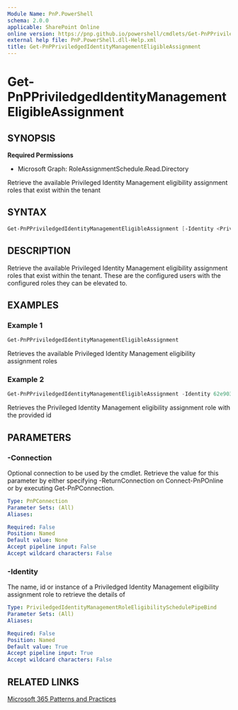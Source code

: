 ```yaml
---
Module Name: PnP.PowerShell
schema: 2.0.0
applicable: SharePoint Online
online version: https://pnp.github.io/powershell/cmdlets/Get-PnPPriviledgedIdentityManagementEligibleAssignment.html
external help file: PnP.PowerShell.dll-Help.xml
title: Get-PnPPriviledgedIdentityManagementEligibleAssignment
---
```

  
# Get-PnPPriviledgedIdentityManagementEligibleAssignment

## SYNOPSIS

**Required Permissions**

* Microsoft Graph: RoleAssignmentSchedule.Read.Directory

Retrieve the available Privileged Identity Management eligibility assignment roles that exist within the tenant

## SYNTAX

```powershell
Get-PnPPriviledgedIdentityManagementEligibleAssignment [-Identity <PriviledgedIdentityManagementRoleEligibilitySchedulePipeBind>] [-Connection <PnPConnection>] 
```

## DESCRIPTION
Retrieve the available Privileged Identity Management eligibility assignment roles that exist within the tenant. These are the configured users with the configured roles they can be elevated to.

## EXAMPLES

### Example 1
```powershell
Get-PnPPriviledgedIdentityManagementEligibleAssignment
```

Retrieves the available Privileged Identity Management eligibility assignment roles 

### Example 2
```powershell
Get-PnPPriviledgedIdentityManagementEligibleAssignment -Identity 62e90394-69f5-4237-9190-012177145e10
```

Retrieves the Privileged Identity Management eligibility assignment role with the provided id

## PARAMETERS

### -Connection
Optional connection to be used by the cmdlet.
Retrieve the value for this parameter by either specifying -ReturnConnection on Connect-PnPOnline or by executing Get-PnPConnection.

```yaml
Type: PnPConnection
Parameter Sets: (All)
Aliases:

Required: False
Position: Named
Default value: None
Accept pipeline input: False
Accept wildcard characters: False
```

### -Identity
The name, id or instance of a Priviledged Identity Management eligibility assignment role to retrieve the details of

```yaml
Type: PriviledgedIdentityManagementRoleEligibilitySchedulePipeBind
Parameter Sets: (All)
Aliases:

Required: False
Position: Named
Default value: True
Accept pipeline input: True
Accept wildcard characters: False
```

## RELATED LINKS

[Microsoft 365 Patterns and Practices](https://aka.ms/m365pnp)